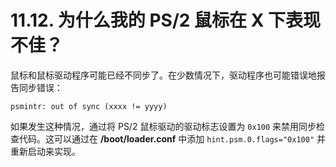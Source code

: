 # 11.12. 为什么我的 PS/2 鼠标在 X 下表现不佳？

鼠标和鼠标驱动程序可能已经不同步了。在少数情况下，驱动程序也可能错误地报告同步错误：

```
psmintr: out of sync (xxxx != yyyy)
```

如果发生这种情况，通过将 PS/2 鼠标驱动的驱动标志设置为 `0x100` 来禁用同步检查代码。这可以通过在 **/boot/loader.conf** 中添加 `hint.psm.0.flags="0x100"` 并重新启动来实现。
